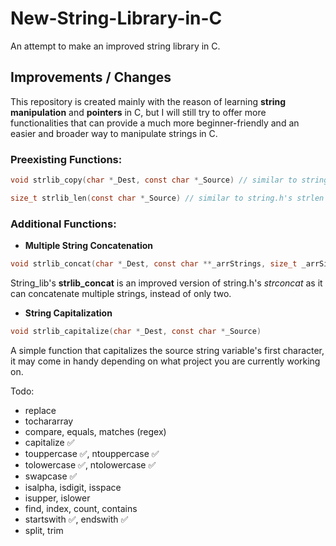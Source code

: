 # New-String-Library-in-C

An attempt to make an improved string library in C.

## Improvements / Changes

This repository is created mainly with the reason of learning **string manipulation** and **pointers** in C, but
I will still try to offer more functionalities that can provide a much more beginner-friendly and an easier 
and broader way to manipulate strings in C.

### Preexisting Functions:

```C
void strlib_copy(char *_Dest, const char *_Source) // similar to string.h's strcpy
``` 
```C
size_t strlib_len(const char *_Source) // similar to string.h's strlen
``` 

### Additional Functions:

- **Multiple String Concatenation**
```C
void strlib_concat(char *_Dest, const char **_arrStrings, size_t _arrSize)
```
String_lib's **strlib_concat** is an improved version of string.h's *strconcat* as it can concatenate
multiple strings, instead of only two.

- **String Capitalization**
```C
void strlib_capitalize(char *_Dest, const char *_Source)
```
A simple function that capitalizes the source string variable's first character, it may come in handy depending
on what project you are currently working on.

Todo:

- replace
- tochararray
- compare, equals, matches (regex)
- capitalize ✅
- touppercase ✅, ntouppercase ✅
- tolowercase ✅, ntolowercase ✅
- swapcase ✅
- isalpha, isdigit, isspace
- isupper, islower
- find, index, count, contains
- startswith ✅, endswith ✅
- split, trim
